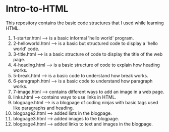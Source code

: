 # Intro-to-HTML
This repository contains the basic code structures that I used while learning HTML.

  1) 1-starter.html --> is a basic informal 'hello world' program.
  2) 2-helloworld.html --> is a basic but structured code to display a 'hello world' code.
  3) 3-title.html --> is a basic structure of code to display the title of the web page.
  4) 4-heading.html --> is a basic structure of code to explain how heading works.
  5) 5-break.html --> is a basic code to understand how break works.
  6) 6-paragraph.html --> is a basic code to understand how paragraph works.
  7) 7-image.html --> contains different ways to add an image in a web page.
  8) links.html --> contains ways to use links in HTML.
  9) blogpage.html --> is a blogpage of coding ninjas with basic tags used like paragraphs and heading.
  10) blogpage2.html --> added lists in the blogpage.
  11) blogpage3.html --> added images to the blogpage.
  12) blogpage4.html --> added links to text and images in the blogpage.
